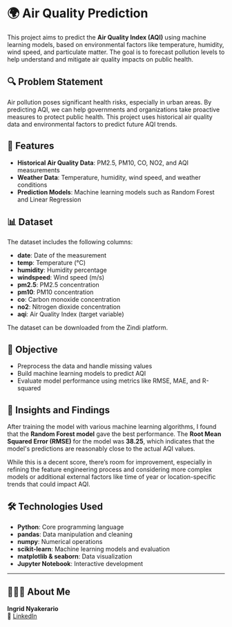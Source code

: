 # 🌍 Air Quality Prediction

This project aims to predict the **Air Quality Index (AQI)** using machine learning models, based on environmental factors like temperature, humidity, wind speed, and particulate matter. The goal is to forecast pollution levels to help understand and mitigate air quality impacts on public health.

## 🔍 Problem Statement
Air pollution poses significant health risks, especially in urban areas. By predicting AQI, we can help governments and organizations take proactive measures to protect public health. This project uses historical air quality data and environmental factors to predict future AQI trends.

## 🧪 Features
- **Historical Air Quality Data**: PM2.5, PM10, CO, NO2, and AQI measurements
- **Weather Data**: Temperature, humidity, wind speed, and weather conditions
- **Prediction Models**: Machine learning models such as Random Forest and Linear Regression

## 📊 Dataset
The dataset includes the following columns:
- **date**: Date of the measurement
- **temp**: Temperature (°C)
- **humidity**: Humidity percentage
- **windspeed**: Wind speed (m/s)
- **pm2.5**: PM2.5 concentration
- **pm10**: PM10 concentration
- **co**: Carbon monoxide concentration
- **no2**: Nitrogen dioxide concentration
- **aqi**: Air Quality Index (target variable)

The dataset can be downloaded from the Zindi platform.

## 🎯 Objective
- Preprocess the data and handle missing values
- Build machine learning models to predict AQI
- Evaluate model performance using metrics like RMSE, MAE, and R-squared

## 🧠 Insights and Findings
After training the model with various machine learning algorithms, I found that the **Random Forest model** gave the best performance. The **Root Mean Squared Error (RMSE)** for the model was **38.25**, which indicates that the model's predictions are reasonably close to the actual AQI values. 

While this is a decent score, there’s room for improvement, especially in refining the feature engineering process and considering more complex models or additional external factors like time of year or location-specific trends that could impact AQI.

## 🛠️ Technologies Used
- **Python**: Core programming language
- **pandas**: Data manipulation and cleaning
- **numpy**: Numerical operations
- **scikit-learn**: Machine learning models and evaluation
- **matplotlib & seaborn**: Data visualization
- **Jupyter Notebook**: Interactive development

---

## 👩🏾‍💻 About Me
**Ingrid Nyakerario**  
📎 [LinkedIn](https://www.linkedin.com/in/ingrid-ong-uti-43a93361/)
